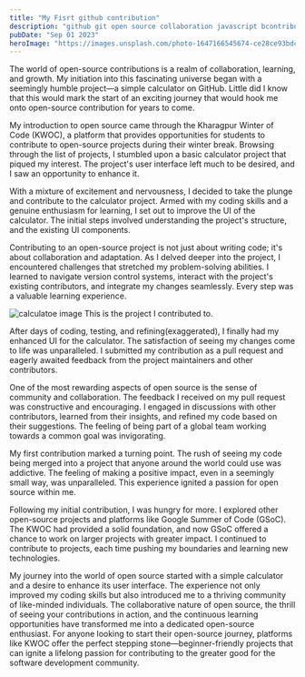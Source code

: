 ```yaml
---
title: "My Fisrt github contribution"
description: "github git open source collaboration javascript bcontribution eddie joude kunal kushwaha elon musk"
pubDate: "Sep 01 2023"
heroImage: "https://images.unsplash.com/photo-1647166545674-ce28ce93bdca?ixlib=rb-4.0.3&ixid=M3wxMjA3fDB8MHxwaG90by1wYWdlfHx8fGVufDB8fHx8fA%3D%3D&auto=format&fit=crop&w=2070&q=80"
---
```


The world of open-source contributions is a realm of collaboration, learning, and growth. My initiation into this fascinating universe began with a seemingly humble project—a simple calculator on GitHub. Little did I know that this would mark the start of an exciting journey that would hook me onto open-source contribution for years to come.

My introduction to open source came through the Kharagpur Winter of Code (KWOC), a platform that provides opportunities for students to contribute to open-source projects during their winter break. Browsing through the list of projects, I stumbled upon a basic calculator project that piqued my interest. The project's user interface left much to be desired, and I saw an opportunity to enhance it.

With a mixture of excitement and nervousness, I decided to take the plunge and contribute to the calculator project. Armed with my coding skills and a genuine enthusiasm for learning, I set out to improve the UI of the calculator. The initial steps involved understanding the project's structure, and the existing UI components.

Contributing to an open-source project is not just about writing code; it's about collaboration and adaptation. As I delved deeper into the project, I encountered challenges that stretched my problem-solving abilities. I learned to navigate version control systems, interact with the project's existing contributors, and integrate my changes seamlessly. Every step was a valuable learning experience.

![calculatoe image](/image.png)
This is the project I contributed to.

After days of coding, testing, and refining(exaggerated), I finally had my enhanced UI for the calculator. The satisfaction of seeing my changes come to life was unparalleled. I submitted my contribution as a pull request and eagerly awaited feedback from the project maintainers and other contributors.

One of the most rewarding aspects of open source is the sense of community and collaboration. The feedback I received on my pull request was constructive and encouraging. I engaged in discussions with other contributors, learned from their insights, and refined my code based on their suggestions. The feeling of being part of a global team working towards a common goal was invigorating.

My first contribution marked a turning point. The rush of seeing my code being merged into a project that anyone around the world could use was addictive. The feeling of making a positive impact, even in a seemingly small way, was unparalleled. This experience ignited a passion for open source within me.

Following my initial contribution, I was hungry for more. I explored other open-source projects and platforms like Google Summer of Code (GSoC). The KWOC had provided a solid foundation, and now GSoC offered a chance to work on larger projects with greater impact. I continued to contribute to projects, each time pushing my boundaries and learning new technologies.

My journey into the world of open source started with a simple calculator and a desire to enhance its user interface. The experience not only improved my coding skills but also introduced me to a thriving community of like-minded individuals. The collaborative nature of open source, the thrill of seeing your contributions in action, and the continuous learning opportunities have transformed me into a dedicated open-source enthusiast. For anyone looking to start their open-source journey, platforms like KWOC offer the perfect stepping stone—beginner-friendly projects that can ignite a lifelong passion for contributing to the greater good for the software development community.
